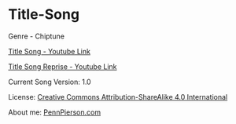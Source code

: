 # Title-Song
Genre - Chiptune

[Title Song - Youtube Link](https://www.youtube.com/watch?v=ilwOM6ulk1s&index=29&list=PLye9mcKwe2zy3KW8uK_3F7HVMjJjdqSqU)

[Title Song Reprise - Youtube Link](https://www.youtube.com/watch?v=7o15YT1xM-o&index=30&list=PLye9mcKwe2zy3KW8uK_3F7HVMjJjdqSqU)

Current Song Version: 1.0

License: [Creative Commons Attribution-ShareAlike 4.0 International](http://creativecommons.org/licenses/by-sa/4.0/)

About me: [PennPierson.com](http://pennpierson.com/about.php)